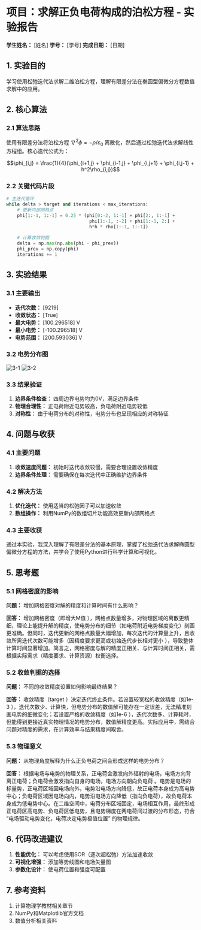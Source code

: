 # 项目：求解正负电荷构成的泊松方程 - 实验报告

**学生姓名：** [姓名] **学号：** [学号] **完成日期：** [日期]

## 1. 实验目的

学习使用松弛迭代法求解二维泊松方程，理解有限差分法在椭圆型偏微分方程数值求解中的应用。

## 2. 核心算法

### 2.1 算法思路

使用有限差分法将泊松方程 $\nabla^2 \phi = -\rho/\varepsilon_0$ 离散化，然后通过松弛迭代法求解线性方程组。核心迭代公式为：

$$\phi_{i,j} = \frac{1}{4}(\phi_{i+1,j} + \phi_{i-1,j} + \phi_{i,j+1} + \phi_{i,j-1} + h^2\rho_{i,j})$$

### 2.2 关键代码片段

```python
# 主迭代循环
while delta > target and iterations < max_iterations:
    # 更新内部网格点
    phi[1:-1, 1:-1] = 0.25 * (phi[0:-2, 1:-1] + phi[2:, 1:-1] + 
                               phi[1:-1, :-2] + phi[1:-1, 2:] + 
                               h*h * rho[1:-1, 1:-1])
    
    # 计算收敛判据
    delta = np.max(np.abs(phi - phi_prev))
    phi_prev = np.copy(phi)
    iterations += 1
```

## 3. 实验结果

### 3.1 主要输出

- **迭代次数：** [9219]
- **收敛状态：** [True]
- **最大电势：** [100.296518] V
- **最小电势：** [-100.296518] V
- **电势范围：** [200.593036] V

### 3.2 电势分布图

![3-1](https://github.com/user-attachments/assets/377f6bc8-04b1-487b-bf9d-6f68ae704465)
![3-2](https://github.com/user-attachments/assets/895dc442-c054-47ae-a588-a880406a8c03)


### 3.3 结果验证

1. **边界条件检查：** 四周边界电势均为0V，满足边界条件
2. **物理合理性：** 正电荷附近电势较高，负电荷附近电势较低
3. **对称性：** 由于电荷分布的对称性，电势分布也呈现相应的对称特征

## 4. 问题与收获

### 4.1 主要问题

1. **收敛速度问题：** 初始时迭代收敛较慢，需要合理设置收敛精度
2. **边界条件处理：** 需要确保在每次迭代中正确维护边界条件

### 4.2 解决方法

1. **优化迭代：** 使用适当的松弛因子可以加速收敛
2. **数组操作：** 利用NumPy的数组切片功能高效更新内部网格点

### 4.3 主要收获

通过本实验，我深入理解了有限差分法的基本原理，掌握了松弛迭代法求解椭圆型偏微分方程的方法，并学会了使用Python进行科学计算和可视化。

## 5. 思考题

### 5.1 网格密度的影响

**问题：** 增加网格密度对解的精度和计算时间有什么影响？

**回答：** 增加网格密度（即增大M值 ），网格点数量增多，对物理区域的离散更精细，理论上能提升解的精度，使电势分布的细节（如电荷附近电势梯度变化）刻画更准确。但同时，迭代更新的网格点数量大幅增加，每次迭代的计算量上升，且收敛所需迭代次数可能增多（因精度要求更高或初始迭代步长相对更小 ），导致整体计算时间显著增加。简言之，网格密度与解的精度正相关、与计算时间正相关，需根据实际需求（精度要求、计算资源）权衡选择。

### 5.2 收敛判据的选择

**问题：** 不同的收敛精度设置如何影响最终结果？

**回答：** 收敛精度（target ）决定迭代终止条件。若设置较宽松的收敛精度（如1e-3 ），迭代次数少、计算快，但电势分布的数值解可能存在一定误差，无法精准刻画电势的细微变化；若设置严格的收敛精度（如1e-6 ），迭代次数多、计算耗时，但能得到更接近真实物理情况的电势分布，数值解精度更高。实际应用中，需结合问题对精度的需求，在计算效率与结果精度间取舍。

### 5.3 物理意义

**问题：** 从物理角度解释为什么正负电荷之间会形成这样的电势分布？

**回答：** 根据电场与电势的物理关系，正电荷会激发向外辐射的电场，电场方向背离正电荷；负电荷会激发指向自身的电场，电场方向朝向负电荷 。电势是电场的标量势，正电荷区域因电场向外，电势沿电场方向降低，故正电荷本身成为高电势中心；负电荷区域因电场向内，电势沿电场方向降低（指向负电荷），故负电荷本身成为低电势中心。在二维空间中，电荷分布区域固定，电场相互作用，最终形成正电荷区高电势、负电荷区低电势，且电势梯度在两电荷间过渡的分布形态，符合 “电场驱动电势变化，电荷决定电势极值位置” 的物理规律。


## 6. 代码改进建议

1. **性能优化：** 可以考虑使用SOR（逐次超松弛）方法加速收敛
2. **可视化增强：** 添加等势线图和电场矢量图
3. **参数化设计：** 使电荷位置和强度可配置

## 7. 参考资料

1. 计算物理学教材相关章节
2. NumPy和Matplotlib官方文档
3. 数值分析相关资料
